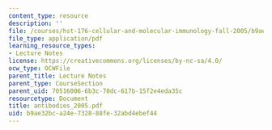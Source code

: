 ```yaml
---
content_type: resource
description: ''
file: /courses/hst-176-cellular-and-molecular-immunology-fall-2005/b9ae32bca24e732888fe32abd4ebef44_antibodies_2005.pdf
file_type: application/pdf
learning_resource_types:
- Lecture Notes
license: https://creativecommons.org/licenses/by-nc-sa/4.0/
ocw_type: OCWFile
parent_title: Lecture Notes
parent_type: CourseSection
parent_uid: 70516006-6b3c-70dc-617b-15f2e4eda35c
resourcetype: Document
title: antibodies_2005.pdf
uid: b9ae32bc-a24e-7328-88fe-32abd4ebef44
---
```

